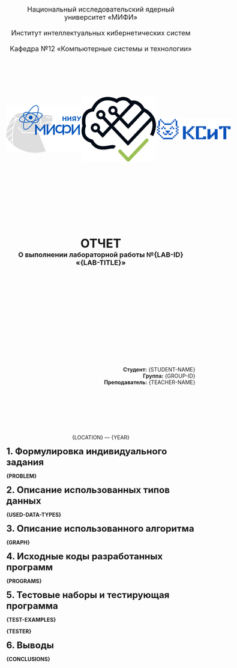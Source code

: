 <!-- TEMPLATE-START -->

<style>
   #container {
      display: flex;
      flex-direction: row;
      flex-wrap: nowrap;
      justify-content: space-between;
   }

   #container>img {
      object-fit: contain;
   }
</style>

<p align="center">
   <font size="+1">
      Национальный исследовательский ядерный университет «МИФИ»<br><br>
      Институт интеллектуальных кибернетических систем<br><br>
      Кафедра №12 «Компьютерные системы и технологии»<br><br>
   </font>
</p>

<br><br><br><br>

<div id="container">
   <img width="200" alt="logo_mifi" src="_static/logo_mifi.png">
   <img width="200" alt="icis_logo" src="_static/icis_logo.jpg">
   <img width="200" alt="ksit_logo" src="_static/ksit_logo.svg">
</div>

<br><br><br><br><br><br><br><br><br><br>

<p align="center">
   <font size="+1">
      <b>
         <font size="+3">
            ОТЧЕТ<br>
         </font>
         О выполнении лабораторной работы №{LAB-ID}<br>
         «{LAB-TITLE}»<br>
      </b>
   </font>
</p>

<br><br><br><br><br><br><br><br><br><br><br><br><br><br>

<p align="right">
   <b>Студент:</b> {STUDENT-NAME}<br>
   <b>Группа:</b> {GROUP-ID}<br>
   <b>Преподаватель:</b> {TEACHER-NAME}<br>
</p>

<br><br><br><br><br><br>

<p align="center">
   {LOCATION} — {YEAR}
</p>

<font size="+2"><b>1. Формулировка индивидуального задания<b></font>

{PROBLEM}

<font size="+2"><b>2. Описание использованных типов данных<b></font>

{USED-DATA-TYPES}

<font size="+2"><b>3. Описание использованного алгоритма<b></font>

{GRAPH}

<font size="+2"><b>4. Исходные коды разработанных программ<b></font>

{PROGRAMS}

<font size="+2"><b>5. Тестовые наборы и тестирующая программа<b></font>

{TEST-EXAMPLES}

{TESTER}

<!-- <font size="+2"><b>6. Сравнительный анализ времени, потраченного на решение задачи сотировками<b></font>

{TIMING} -->

<font size="+2"><b>6. Выводы<b></font>

{CONCLUSIONS}

<!-- TEMPLATE-END -->
